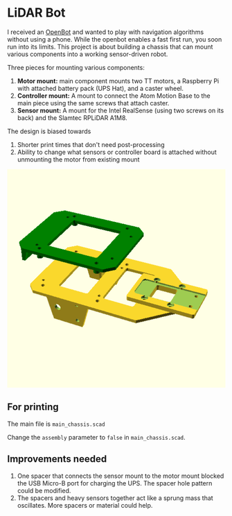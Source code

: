 # LiDAR Bot

I received an [OpenBot](https://www.openbot.org/) and wanted to play with navigation algorithms without using a phone. While the openbot enables a fast first run, you soon run into its limits. This project is about building a chassis that can mount various components into a working sensor-driven robot. 

Three pieces for mounting various components:

1. **Motor mount:** main component mounts two TT motors, a Raspberry Pi with attached battery pack (UPS Hat), and a caster wheel. 
1. **Controller mount:** A mount to connect the Atom Motion Base to the main piece using the same screws that attach caster. 
1. **Sensor mount:** A mount for the Intel RealSense (using two screws on its back) and the Slamtec RPLiDAR A1M8. 

The design is biased towards 

1. Shorter print times that don't need post-processing 
1. Ability to change what sensors or controller board is attached without unmounting the motor from existing mount


![Assembly](main_chassis.png)

## For printing

The main file is `main_chassis.scad`

Change the `assembly` parameter to `false` in `main_chassis.scad`. 

## Improvements needed
1. One spacer that connects the sensor mount to the motor mount blocked the USB Micro-B port for charging the UPS. The spacer hole pattern could be modified. 
1. The spacers and heavy sensors together act like a sprung mass that oscillates. More spacers or material could help. 
<!-- 1. The AtomMotionBase was helpful for rapidly getting to a powered chassis. However, its electrical connections aren't compatible with also connecting the ESP32 module to a powered Raspberry Pi by USB. Also, the battery life is short. A separate motor driver (like the DRV8833) and larger battery pack (for motors) are needed. --> 
